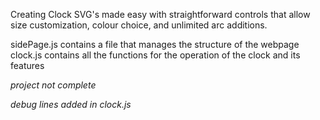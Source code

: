 Creating Clock SVG's made easy with straightforward controls that allow size customization, colour choice, and unlimited arc additions.

sidePage.js contains a file that manages the structure of the webpage
clock.js contains all the functions for the operation of the clock and its features

*project not complete*

*debug lines added in clock.js*

